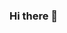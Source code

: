 ### Hi there 👋

<!--
**kumar815/kumar815** is a ✨ _special_ ✨ repository because its `README.md` (this file) appears on your GitHub profile.
<h3 align="center">A passionate frontend developer from India</h3>
<image align="right" alt="Coding" width="400" src="Downloads">

<h3 align="left">Connect with me:</h3>
<p align="left">
</p>
Here are some ideas to get you started:

- 🔭 I’m currently working on ...
- 🌱 I’m currently learning ...
- 👯 I’m looking to collaborate on ...
- 🤔 I’m looking for help with ...
- 💬 Ask me about ...
- 📫 How to reach me: ...
- 😄 Pronouns: ...
- ⚡ Fun fact: ...
-->
